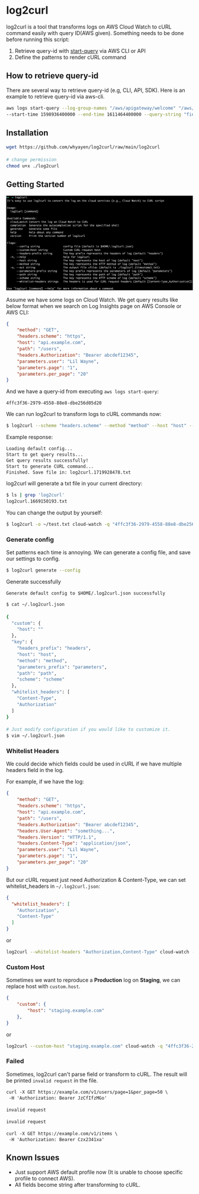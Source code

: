 # log2curl
log2curl is a tool that transforms logs on AWS Cloud Watch to cURL command easily with query ID(AWS given).
Something needs to be done before running this script:
1. Retrieve query-id with [start-query](https://docs.aws.amazon.com/cli/latest/reference/logs/start-query.html) via AWS CLI or API
2. Define the patterns to render cURL command

## How to retrieve query-id
There are several way to retrieve query-id (e.g, CLI, API, SDK). Here is an example to retrieve query-id via aws-cli.

```bash
aws logs start-query --log-group-names "/aws/apigateway/welcome" "/aws/lambda/Test01" \
--start-time 1598936400000 --end-time 1611464400000 --query-string "fields @timestamp, @message"
```

## Installation

```bash
wget https://github.com/whyayen/log2curl/raw/main/log2curl

# change permission
chmod u+x ./log2curl
```


## Getting Started
![log2curl](https://raw.githubusercontent.com/whyayen/log2curl/main/example.png)

Assume we have some logs on Cloud Watch. We get query results like below format when we search on Log Insights page on AWS Console or AWS CLI:
```json
{
    "method": "GET",
    "headers.scheme": "https",
    "host": "api.example.com",
    "path": "/users",
    "headers.Authorization": "Bearer abcdef12345",
    "parameters.user": "Lil Wayne",
    "parameters.page": "1",
    "parameters.per_page": "20"
}
```

And we have a query-id from executing `aws logs start-query`: 
```
4ffc3f36-2979-4558-88e8-dbe256d05d20
```

We can run log2curl to transform logs to cURL commands now:
```bash
$ log2curl --scheme "headers.scheme" --method "method" --host "host" --path "path" --headers-prefix "headers" --parameters-prefix "parameters" cloud-watch -q "4ffc3f36-2979-4558-88e8-dbe256d05d20"
```

Example response:
```
Loading default config...
Start to get query results...
Get query results successfully!
Start to generate CURL command...
Finished. Save file in: log2curl.1719928478.txt
```

log2curl will generate a txt file in your current directory:
```bash
$ ls | grep 'log2curl'
log2curl.1669150193.txt
```

You can change the output by yourself:

```bash
$ log2curl -o ~/test.txt cloud-watch -q "4ffc3f36-2979-4558-88e8-dbe256d05d20"
```

### Generate config
Set patterns each time is annoying. We can generate a config file, and save our settings to config.

```bash
$ log2curl generate --config
```

Generate successfully
```
Generate default config to $HOME/.log2curl.json successfully
```

```bash
$ cat ~/.log2curl.json

{
  "custom": {
    "host": ""
  },
  "key": {
    "headers_prefix": "headers",
    "host": "host",
    "method": "method",
    "parameters_prefix": "parameters",
    "path": "path",
    "scheme": "scheme"
  },
  "whitelist_headers": [
    "Content-Type",
    "Authorization"
  ]
}

# Just modify configuration if you would like to customize it.
$ vim ~/.log2curl.json
```

### Whitelist Headers
We could decide which fields could be used in cURL if we have multiple headers field in the log.

For example, if we have the log:
```json
{
    "method": "GET",
    "headers.scheme": "https",
    "host": "api.example.com",
    "path": "/users",
    "headers.Authorization": "Bearer abcdef12345",
    "headers.User-Agent": "something...",
    "headers.Version": "HTTP/1.1",
    "headers.Content-Type": "application/json",
    "parameters.user": "Lil Wayne",
    "parameters.page": "1",
    "parameters.per_page": "20"
}
```

But our cURL request just need Authorization & Content-Type, we can set whitelist_headers in `~/.log2curl.json`:

```json
{
  "whitelist_headers": [
    "Authorization",
    "Content-Type"
  ]
}
```

or

```bash
log2curl --whitelist-headers "Authorization,Content-Type" cloud-watch -q "4ffc3f36-2979-4558-88e8-dbe256d05d20"
```

### Custom Host
Sometimes we want to reproduce a **Production** log on **Staging**, we can replace host with `custom.host`.

```json
{
    "custom": {
        "host": "staging.example.com"
    },
}
```

or

```bash
log2curl --custom-host "staging.example.com" cloud-watch -q "4ffc3f36-2979-4558-88e8-dbe256d05d20"
```

### Failed
Sometimes, log2curl can't parse field or transform to cURL. The result will be printed `invalid request` in the file.

```
curl -X GET https://example.com/v1/users/page=1&per_page=50 \ 
 -H 'Authorization: Bearer JzCfIfzMGo'

invalid request

invalid request

curl -X GET https://example.com/v1/items \ 
 -H 'Authorization: Bearer Czx2341xa'
```

## Known Issues
- Just support AWS default profile now (It is unable to choose specific profile to connect AWS).
- All fields become string after transforming to cURL.
